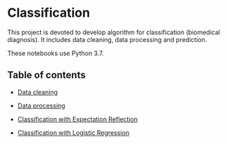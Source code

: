 # Classification

This project is devoted to develop algorithm for classification (biomedical diagnosis). It includes data cleaning, data processing and prediction.

These notebooks use Python 3.7.

## Table of contents

* [Data cleaning](http://nbviewer.jupyter.org/github/nihcompmed/classification/blob/master/data_cleaning.ipynb)

* [Data processing](http://nbviewer.jupyter.org/github/nihcompmed/classification/blob/master/data_processing.ipynb)

* [Classification with Expectation Reflection](http://nbviewer.jupyter.org/github/nihcompmed/classification/blob/master/prediction_ER.ipynb)

* [Classification with Logistic Regression](http://nbviewer.jupyter.org/github/nihcompmed/classification/blob/master/prediction_LR.ipynb)



